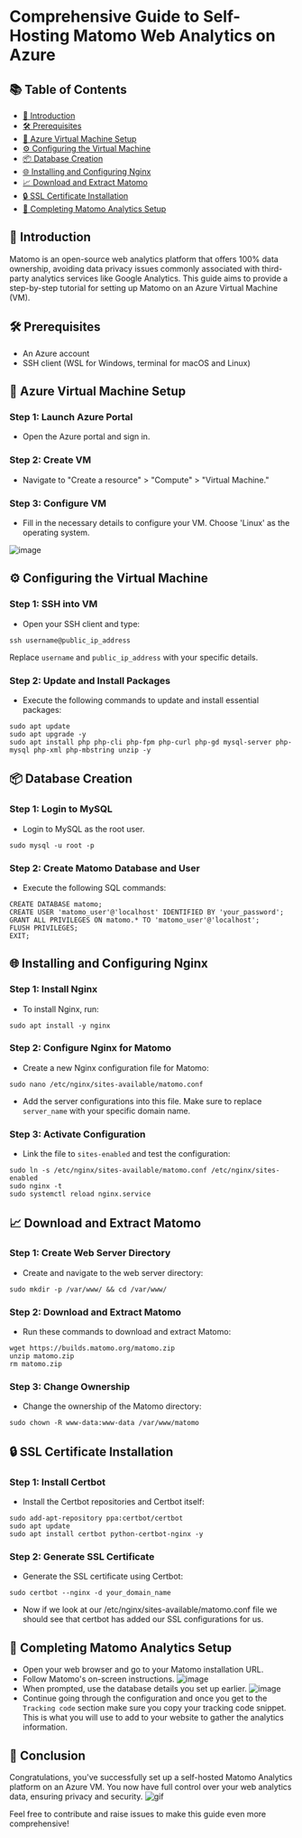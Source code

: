# Comprehensive Guide to Self-Hosting Matomo Web Analytics on Azure

## 📚 Table of Contents

- [🌟 Introduction](#-introduction)
- [🛠 Prerequisites](#-prerequisites)
- [🚀 Azure Virtual Machine Setup](#-azure-virtual-machine-setup)
- [⚙️ Configuring the Virtual Machine](#-configuring-the-virtual-machine)
- [📦 Database Creation](#-database-creation)
- [🌐 Installing and Configuring Nginx](#-installing-and-configuring-nginx)
- [📈 Download and Extract Matomo](#-download-and-extract-matomo)
- [🔒 SSL Certificate Installation](#-ssl-certificate-installation)
- [🎯 Completing Matomo Analytics Setup](#-completing-matomo-analytics-setup)

## 🌟 Introduction

Matomo is an open-source web analytics platform that offers 100% data ownership, avoiding data privacy issues commonly associated with third-party analytics services like Google Analytics. This guide aims to provide a step-by-step tutorial for setting up Matomo on an Azure Virtual Machine (VM). 

## 🛠 Prerequisites

- An Azure account
- SSH client (WSL for Windows, terminal for macOS and Linux)

## 🚀 Azure Virtual Machine Setup

### Step 1: Launch Azure Portal
- Open the Azure portal and sign in.
  
### Step 2: Create VM
- Navigate to "Create a resource" > "Compute" > "Virtual Machine."
  
### Step 3: Configure VM
- Fill in the necessary details to configure your VM. Choose 'Linux' as the operating system.

![image](https://github.com/YYinBurgh/DAITA_matomo/assets/69682190/1f7a74ff-527f-4f12-a1cb-57a3135eecb9)

## ⚙️ Configuring the Virtual Machine

### Step 1: SSH into VM
- Open your SSH client and type:

```
ssh username@public_ip_address
```
Replace `username` and `public_ip_address` with your specific details.

### Step 2: Update and Install Packages
- Execute the following commands to update and install essential packages:

```
sudo apt update
sudo apt upgrade -y
sudo apt install php php-cli php-fpm php-curl php-gd mysql-server php-mysql php-xml php-mbstring unzip -y
```

## 📦 Database Creation

### Step 1: Login to MySQL
- Login to MySQL as the root user.

```
sudo mysql -u root -p
```

### Step 2: Create Matomo Database and User
- Execute the following SQL commands:

```
CREATE DATABASE matomo;
CREATE USER 'matomo_user'@'localhost' IDENTIFIED BY 'your_password';
GRANT ALL PRIVILEGES ON matomo.* TO 'matomo_user'@'localhost';
FLUSH PRIVILEGES;
EXIT;
```

## 🌐 Installing and Configuring Nginx

### Step 1: Install Nginx
- To install Nginx, run:

```
sudo apt install -y nginx
```

### Step 2: Configure Nginx for Matomo
- Create a new Nginx configuration file for Matomo:

```
sudo nano /etc/nginx/sites-available/matomo.conf
```

- Add the server configurations into this file. Make sure to replace `server_name` with your specific domain name.

### Step 3: Activate Configuration
- Link the file to `sites-enabled` and test the configuration:

```
sudo ln -s /etc/nginx/sites-available/matomo.conf /etc/nginx/sites-enabled
sudo nginx -t
sudo systemctl reload nginx.service
```

## 📈 Download and Extract Matomo

### Step 1: Create Web Server Directory
- Create and navigate to the web server directory:

```
sudo mkdir -p /var/www/ && cd /var/www/
```

### Step 2: Download and Extract Matomo
- Run these commands to download and extract Matomo:

```
wget https://builds.matomo.org/matomo.zip
unzip matomo.zip
rm matomo.zip
```

### Step 3: Change Ownership
- Change the ownership of the Matomo directory:

```
sudo chown -R www-data:www-data /var/www/matomo
```

## 🔒 SSL Certificate Installation

### Step 1: Install Certbot
- Install the Certbot repositories and Certbot itself:

```
sudo add-apt-repository ppa:certbot/certbot
sudo apt update
sudo apt install certbot python-certbot-nginx -y
```

### Step 2: Generate SSL Certificate
- Generate the SSL certificate using Certbot:

```
sudo certbot --nginx -d your_domain_name
```

- Now if we look at our /etc/nginx/sites-available/matomo.conf file we should see that certbot has added our SSL configurations for us.
  
## 🎯 Completing Matomo Analytics Setup

- Open your web browser and go to your Matomo installation URL.
- Follow Matomo's on-screen instructions.
![image](https://github.com/YYinBurgh/DAITA_matomo/assets/69682190/014fa600-bf2f-41d7-a044-87b2a1757321)
- When prompted, use the database details you set up earlier.
![image](https://github.com/YYinBurgh/DAITA_matomo/assets/69682190/ab11880d-8a29-448d-813d-69058d1ad1d7)
- Continue going through the configuration and once you get to the `Tracking code` section make sure you copy your tracking code snippet. This is what you will use to add to your website to gather the analytics information.

## 🎉 Conclusion

Congratulations, you've successfully set up a self-hosted Matomo Analytics platform on an Azure VM. You now have full control over your web analytics data, ensuring privacy and security.
![gif](https://i.giphy.com/media/YnSTMd4T9BISZcHcAL/giphy.gif)

Feel free to contribute and raise issues to make this guide even more comprehensive!
